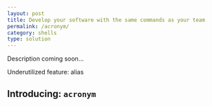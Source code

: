 ```yaml
---
layout: post
title: Develop your software with the same commands as your team
permalink: /acronym/
category: shells
type: solution
---
```

Description coming soon...

Underutilized feature: alias

## Introducing: `acronym`
